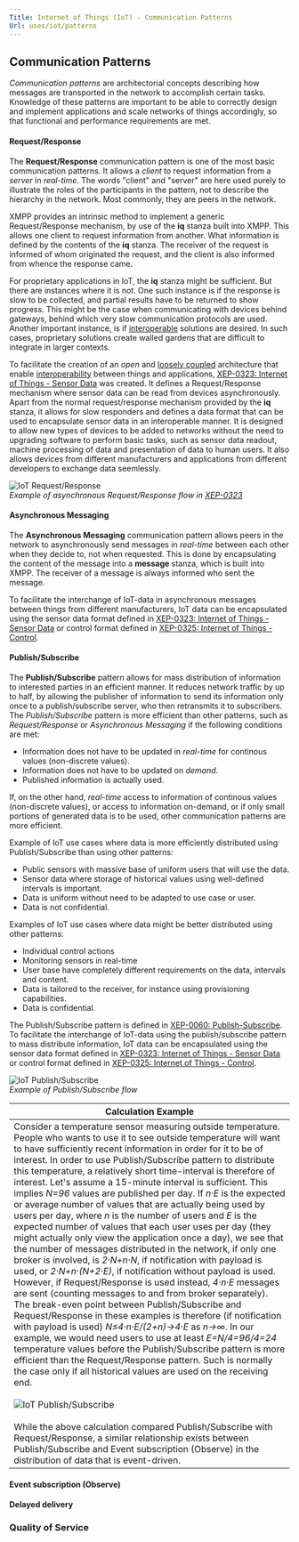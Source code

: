 ```yaml
---
Title: Internet of Things (IoT) - Communication Patterns
Url: uses/iot/patterns
---
```


## Communication Patterns

*Communication patterns* are architectorial concepts describing how messages are transported in the network to accomplish certain tasks. Knowledge of these patterns are important to be able to correctly design and implement applications and scale networks of things accordingly, so that functional and performance requirements are met.

#### Request/Response

The **Request/Response** communication pattern is one of the most basic communication patterns. It allows a *client* to request information from a *server* in *real-time*. The words "client" and "server" are here used purely to illustrate the roles of the participants in the pattern, not to describe the hierarchy in the network. Most commonly, they are peers in the network.

XMPP provides an intrinsic method to implement a generic Request/Response mechanism, by use of the **iq** stanza built into XMPP. This allows one client to request information from another. What information is defined by the contents of the **iq** stanza. The receiver of the request is informed of whom originated the request, and the client is also informed from whence the response came.

For proprietary applications in IoT, the **iq** stanza might be sufficient. But there are instances where it is not. One such instance is if the response is slow to be collected, and partial results have to be returned to show progress. This might be the case when communicating with devices behind gateways, behind which very slow communication protocols are used. Another important instance, is if [interoperable](#interoperability) solutions are desired. In such cases, proprietary solutions create walled gardens that are difficult to integrate in larger contexts.

To facilitate the creation of an *open* and [loosely coupled](#loosely-coupled-architectures) architecture that enable [interoperability](#interoperability) between things and applications, [XEP-0323: Internet of Things - Sensor Data](/extensions/xep-0323.html) was created. It defines a Request/Response mechanism where sensor data can be read from devices asynchronously. Apart from the normal request/response mechanism provided by the **iq** stanza, it allows for slow responders and defines a data format that can be used to encapsulate sensor data in an interoperable manner. It is designed to allow new types of devices to be added to networks without the need to upgrading software to perform basic tasks, such as sensor data readout, machine processing of data and presentation of data to human users. It also allows devices from different manufacturers and applications from different developers to exchange data seemlessly.

![IoT Request/Response](/images/iot/reqresp.png)  
*Example of asynchronous Request/Response flow in [XEP-0323](/extensions/xep-0323.html)*

#### Asynchronous Messaging

The **Asynchronous Messaging** communication pattern allows peers in the network to asynchronously send messages in *real-time* between each other when they decide to, not when requested. This is done by encapsulating the content of the message into a **message** stanza, which is built into XMPP. The receiver of a message is always informed who sent the message.

To facilitate the interchange of IoT-data in asynchronous messages between things from different manufacturers, IoT data can be encapsulated using the sensor data format defined in [XEP-0323: Internet of Things - Sensor Data](/extensions/xep-0323.html) or control format defined in [XEP-0325: Internet of Things - Control](/extensions/xep-0325.html).

#### Publish/Subscribe

The **Publish/Subscribe** pattern allows for mass distribution of information to interested parties in an efficient manner. It reduces network traffic by up to half, by allowing the publisher of information to send its information only once to a publish/subscribe server, who then retransmits it to subscribers. The *Publish/Subscribe* pattern is more efficient than other patterns, such as *Request/Response* or *Asynchronous Messaging* if the following conditions are met:

* Information does not have to be updated in *real-time* for continous values (non-discrete values).
* Information does not have to be updated on *demand*.
* Published information is actually used.

If, on the other hand, *real-time* access to information of continous values (non-discrete values), or access to information on-demand, or if only small portions of generated data is to be used, other communication patterns are more efficient.

Example of IoT use cases where data is more efficiently distributed using Publish/Subscribe than using other patterns:

* Public sensors with massive base of uniform users that will use the data.
* Sensor data where storage of historical values using well-defined intervals is important.
* Data is uniform without need to be adapted to use case or user.
* Data is not confidential.

Examples of IoT use cases where data might be better distributed using other patterns:

* Individual control actions
* Monitoring sensors in real-time
* User base have completely different requirements on the data, intervals and content.
* Data is tailored to the receiver, for instance using provisioning capabilities.
* Data is confidential.

The Publish/Subscribe pattern is defined in [XEP-0060: Publish-Subscribe](/extensions/xep-0060.html). To facilitate the interchange of IoT-data using the publish/subscribe pattern to mass distribute information, IoT data can be encapsulated using the sensor data format defined in [XEP-0323: Internet of Things - Sensor Data](/extensions/xep-0323.html) or control format defined in [XEP-0325: Internet of Things - Control](/extensions/xep-0325.html).

![IoT Publish/Subscribe](/images/iot/pubsub.png)  
*Example of Publish/Subscribe flow*

| Calculation Example |
|---------------------|
| Consider a temperature sensor measuring outside temperature. People who wants to use it to see outside temperature will want to have sufficiently recent information in order for it to be of interest. In order to use Publish/Subscribe pattern to distribute this temperature, a relatively short time-interval is therefore of interest. Let's assume a 15-minute interval is sufficient. This implies *N=96* values are published per day. If *n&middot;E* is the expected or average number of values that are actually being used by users per day, where *n* is the number of users and *E* is the expected number of values that each user uses per day (they might actually only view the application once a day), we see that the number of messages distributed in the network, if only one broker is involved, is *2&middot;N+n&middot;N*, if notification with payload is used, or *2&middot;N+n&middot;(N+2&middot;E)*, if notification without payload is used. However, if Request/Response is used instead, *4&middot;n&middot;E* messages are sent (counting messages to and from broker separately). The break-even point between Publish/Subscribe and Request/Response in these examples is therefore (if notification with payload is used) *N&le;4&middot;n&middot;E/(2+n)&rarr;4&middot;E* as *n&rarr;&infin;*. In our example, we would need users to use at least *E=N/4=96/4=24* temperature values before the Publish/Subscribe pattern is more efficient than the Request/Response pattern. Such is normally the case only if all historical values are used on the receiving end.<br/><br/>![IoT Publish/Subscribe](/images/iot/pubsubreqrespbreakeven.png)<br/><br/>While the above calculation compared Publish/Subscribe with Request/Response, a similar relationship exists between Publish/Subscribe and Event subscription (Observe) in the distribution of data that is event-driven.|

#### Event subscription (Observe)

#### Delayed delivery

### Quality of Service
